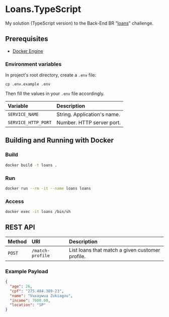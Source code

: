 # Loans.TypeScript

My solution (TypeScript version) to the Back-End BR "[loans](https://github.com/backend-br/desafios/blob/master/loans/PROBLEM.md)" challenge.

## Prerequisites

- [Docker Engine](https://docs.docker.com/engine/install/)

### Environment variables

In project's root directory, create a `.env` file:

```
cp .env.example .env
```

Then fill the values in your `.env` file accordingly.

| Variable            | Description                  |
| :------------------ | :--------------------------- |
| `SERVICE_NAME`      | String. Application's name.  |
| `SERVICE_HTTP_PORT` | Number. HTTP server port.    |

## Building and Running with Docker

### Build

```bash
docker build -t loans .
```

### Run

```bash
docker run --rm -it --name loans loans
```

### Access

```bash
docker exec -it loans /bin/sh
```

## REST API

| Method | URI               | Description                                     |
| :----- | :---------------- | :---------------------------------------------- |
| `POST` | `/match-profile`  | List loans that match a given customer profile. |

### Example Payload

```json
{
  "age": 26,
  "cpf": "275.484.389-23",
  "name": "Vuxaywua Zukiagou",
  "income": 7000.00,
  "location": "SP"
}
```
